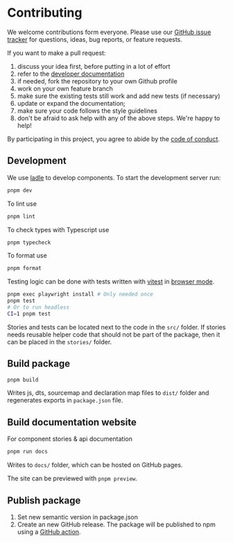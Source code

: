 # Contributing

We welcome contributions form everyone. Please use our [GitHub issue
tracker](https://github.com/i-VRESSE/haddock3-webapp/issues) for questions, ideas, bug
reports, or feature requests.

If you want to make a pull request:

1. discuss your idea first, before putting in a lot of effort
1. refer to the [developer
   documentation](https://github.com/i-VRESSE/haddock3-webapp/tree/main#development)
1. if needed, fork the repository to your own Github profile
1. work on your own feature branch
1. make sure the existing tests still work and add new tests (if necessary)
1. update or expand the documentation;
1. make sure your code follows the style guidelines
1. don't be afraid to ask help with any of the above steps. We're happy to help!

By participating in this project, you agree to abide by the [code of
conduct](https://github.com/i-VRESSE/haddock3-webapp/blob/main/CODE_OF_CONDUCT.md).

## Development

We use [ladle](https://ladle.dev/) to develop components. To start the development server run:

```bash
pnpm dev
```

To lint use

```bash
pnpm lint
```

To check types with Typescript use

```bash
pnpm typecheck
```

To format use

```bash
pnpm format
```

Testing logic can be done with tests written with [vitest](https://vitest.dev) in [browser mode](https://vitest.dev/guide/browser/).

```bash
pnpm exec playwright install # Only needed once
pnpm test
# Or to run headless
CI=1 pnpm test
```

Stories and tests can be located next to the code in the `src/` folder.
If stories needs reusable helper code that should not be part of the package, then it can be placed in the `stories/` folder.

## Build package

```bash
pnpm build
```

Writes js, dts, sourcemap and declaration map files to `dist/` folder and regenerates exports in `package.json` file.

## Build documentation website

For component stories & api documentation

```bash
pnpm run docs
```

Writes to `docs/` folder, which can be hosted on GitHub pages.

The site can be previewed with `pnpm preview`.

## Publish package

1. Set new semantic version in package.json
2. Create an new GitHub release. The package will be published to npm using a [GitHub action](.github/workflows/publish.yml).
